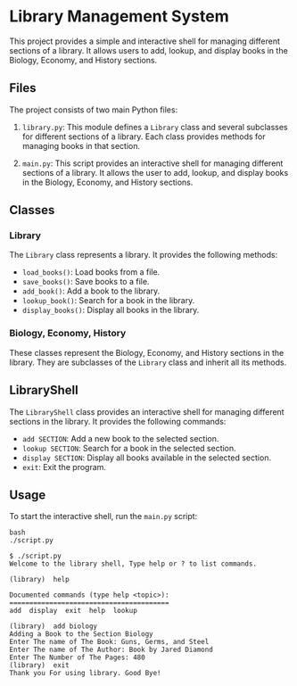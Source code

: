 # Library Management System

This project provides a simple and interactive shell for managing different sections of a library. It allows users to add, lookup, and display books in the Biology, Economy, and History sections.

## Files

The project consists of two main Python files:

1. `library.py`: This module defines a `Library` class and several subclasses for different sections of a library. Each class provides methods for managing books in that section.

2. `main.py`: This script provides an interactive shell for managing different sections of a library. It allows the user to add, lookup, and display books in the Biology, Economy, and History sections.

## Classes

### Library

The `Library` class represents a library. It provides the following methods:

- `load_books()`: Load books from a file.
- `save_books()`: Save books to a file.
- `add_book()`: Add a book to the library.
- `lookup_book()`: Search for a book in the library.
- `display_books()`: Display all books in the library.

### Biology, Economy, History

These classes represent the Biology, Economy, and History sections in the library. They are subclasses of the `Library` class and inherit all its methods.

## LibraryShell

The `LibraryShell` class provides an interactive shell for managing different sections in the library. It provides the following commands:

- `add SECTION`: Add a new book to the selected section.
- `lookup SECTION`: Search for a book in the selected section.
- `display SECTION`: Display all books available in the selected section.
- `exit`: Exit the program.

## Usage

To start the interactive shell, run the `main.py` script:

```
bash
./script.py
```


```
$ ./script.py
Welcome to the library shell, Type help or ? to list commands.

(library)  help

Documented commands (type help <topic>):
========================================
add  display  exit  help  lookup

(library)  add biology
Adding a Book to the Section Biology
Enter The name of The Book: Guns, Germs, and Steel
Enter The name of The Author: Book by Jared Diamond
Enter The Number of The Pages: 480
(library)  exit
Thank you For using library. Good Bye!
```
